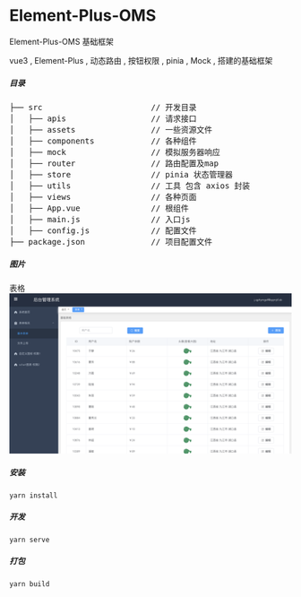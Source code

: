 # Element-Plus-OMS

Element-Plus-OMS 基础框架

vue3 , Element-Plus , 动态路由 , 按钮权限 , pinia , Mock , 搭建的基础框架

##### 目录

<pre>
├── src                       // 开发目录
│   ├── apis                  // 请求接口
│   ├── assets                // 一些资源文件
│   ├── components            // 各种组件
│   ├── mock                  // 模拟服务器响应
│   ├── router                // 路由配置及map
│   ├── store                 // pinia 状态管理器
│   ├── utils                 // 工具 包含 axios 封装
│   ├── views                 // 各种页面 
│   ├── App.vue               // 根组件
│   ├── main.js               // 入口js
│   ├── config.js             // 配置文件
├── package.json              // 项目配置文件
</pre>

##### 图片

表格
![Image](https://github.com/xiaoyuhao0716/Element-Plus-OMS/blob/master/1.png)



##### 安装 
```
yarn install
```

##### 开发
```
yarn serve
```

##### 打包
```
yarn build
```